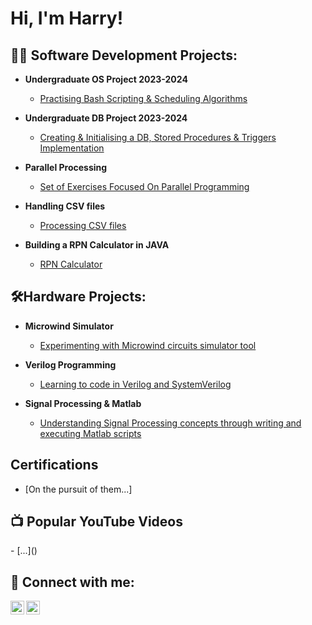 <h1>Hi, I'm Harry! </h1>

<h2>👨‍💻 Software Development Projects:</h2>

- <b>Undergraduate OS Project 2023-2024</b>
  - [Practising Bash Scripting & Scheduling Algorithms](https://github.com/VARANE2003/Bash_Scripting)

- <b>Undergraduate DB Project 2023-2024</b>
  - [Creating & Initialising a DB, Stored Procedures & Triggers Implementation](https://github.com/VARANE2003/DATABASES-PROJECT-2023-24)

- <b>Parallel Processing</b>
  - [Set of Exercises Focused On Parallel Programming](https://github.com/VARANE2003/Parallel-Processing)

- <b>Handling CSV files</b>
  - [Processing CSV files](https://github.com/VARANE2003/CSV-PROCESSING)
 
- <b>Building a RPN Calculator in JAVA</b>
  - [RPN Calculator](https://github.com/VARANE2003/RPN-Calculator)
 
<h2>🛠️Hardware Projects:</h2>

- <b>Microwind Simulator</b>
  - [Experimenting with Microwind circuits simulator tool](https://github.com/VARANE2003/Microwind-Circuits-Simulations)

- <b>Verilog Programming</b>
  - [Learning to code in Verilog and SystemVerilog](https://github.com/VARANE2003/Verilog-Programming)
 
- <b>Signal Processing & Matlab</b>
  - [Understanding Signal Processing concepts through writing and executing Matlab scripts](https://github.com/VARANE2003/Signal-Processing-Matlab)
  
 <h2>  Certifications</h2>

 - [On the pursuit of them...]


<h2>📺 Popular YouTube Videos</h2>
- [...]()


<h2> 🤳 Connect with me:</h2>

<img align="left" alt="JoshMadakor | YouTube" width="22px" src="https://cdn.jsdelivr.net/npm/simple-icons@v3/icons/youtube.svg" />
<img align="left" alt="JoshMadakor | Instagram" width="22px" src="https://cdn.jsdelivr.net/npm/simple-icons@v3/icons/instagram.svg" />
